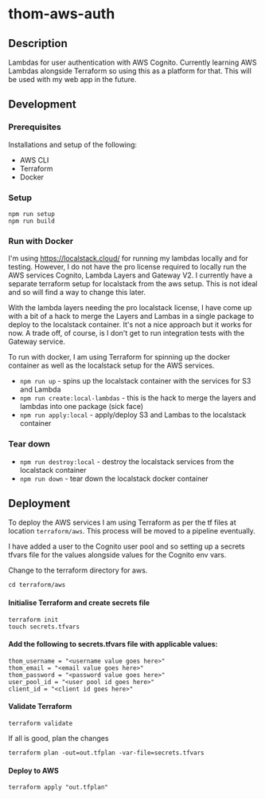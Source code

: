 # thom-aws-auth

## Description

Lambdas for user authentication with AWS Cognito. Currently learning AWS Lambdas alongside Terraform so using this as a platform for that. This will be used with my web app in the future.

## Development

### Prerequisites

Installations and setup of the following:

- AWS CLI
- Terraform
- Docker

### Setup

```
npm run setup
npm run build
```

### Run with Docker

I'm using https://localstack.cloud/ for running my lambdas locally and for testing. However, I do not have the pro license required to locally run the AWS services Cognito, Lambda Layers and Gateway V2.
I currently have a separate terraform setup for localstack from the aws setup. This is not ideal and so will find a way to change this later.

With the lambda layers needing the pro localstack license, I have come up with a bit of a hack to merge the Layers and Lambas in a single package to deploy to the localstack container. It's not a nice approach but it works for now.
A trade off, of course, is I don't get to run integration tests with the Gateway service.

To run with docker, I am using Terraform for spinning up the docker container as well as the localstack setup for the AWS services.

- `npm run up` - spins up the localstack container with the services for S3 and Lambda
- `npm run create:local-lambdas` - this is the hack to merge the layers and lambdas into one package (sick face)
- `npm run apply:local` - apply/deploy S3 and Lambas to the localstack container

### Tear down

- `npm run destroy:local` - destroy the localstack services from the localstack container
- `npm run down` - tear down the localstack docker container

## Deployment

To deploy the AWS services I am using Terraform as per the tf files at location `terraform/aws`. This process will be moved to a pipeline eventually.

I have added a user to the Cognito user pool and so setting up a secrets tfvars file for the values alongside values for the Cognito env vars.

Change to the terraform directory for aws.

```
cd terraform/aws
```

#### Initialise Terraform and create secrets file

```
terraform init
touch secrets.tfvars
```

#### Add the following to secrets.tfvars file with applicable values:

```
thom_username = "<username value goes here>"
thom_email = "<email value goes here>"
thom_password = "<password value goes here>"
user_pool_id = "<user pool id goes here>"
client_id = "<client id goes here>"
```

#### Validate Terraform

```
terraform validate
```

If all is good, plan the changes

```
terraform plan -out=out.tfplan -var-file=secrets.tfvars
```

#### Deploy to AWS

```
terraform apply "out.tfplan"
```
